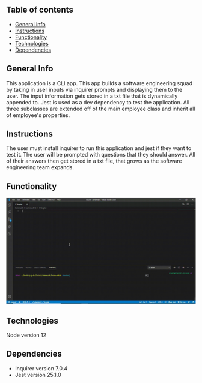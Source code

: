 ## Table of contents

- [General info](#general-info)
- [Instructions](#instructions)
- [Functionality](#functionality)
- [Technologies](#technologies)
- [Dependencies](#dependencies)

## General Info

This application is a CLI app. This app builds a software engineering squad by taking in user inputs via inquirer prompts and displaying them to the user. The input information gets stored in a txt file that is dynamically appended to. Jest is used as a dev dependency to test the application. All three subclasses are extended off of the main employee class and inherit all of employee's properties.

## Instructions

The user must install inquirer to run this application and jest if they want to test it. The user will be prompted with questions that they should answer. All of their answers then get stored in a txt file, that grows as the software engineering team expands.

## Functionality

![example of working application](./assets/employees.gif)

## Technologies

Node version 12

## Dependencies

- Inquirer version 7.0.4
- Jest version 25.1.0
